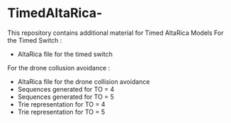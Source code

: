 # TimedAltaRica-
This repository contains additional material for Timed AltaRica Models
For the Timed Switch :
- AltaRica file for the timed switch

For the drone collusion avoidance :
- AltaRica file for the drone collision avoidance 
- Sequences generated for TO = 4
- Sequences generated for TO = 5
- Trie representation for TO = 4
- Trie representation for TO = 5
